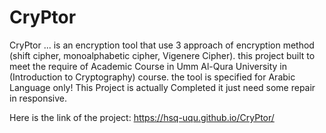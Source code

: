 # CryPtor

CryPtor ... is an encryption tool that use 3 approach of encryption method (shift cipher, monoalphabetic cipher, Vigenere Cipher). this project built to meet the require of Academic Course in Umm Al-Qura University in (Introduction to Cryptography) course. the tool is specified for Arabic Language only! This Project is actually Completed it just need some repair in responsive.

Here is the link of the project: https://hsq-uqu.github.io/CryPtor/
